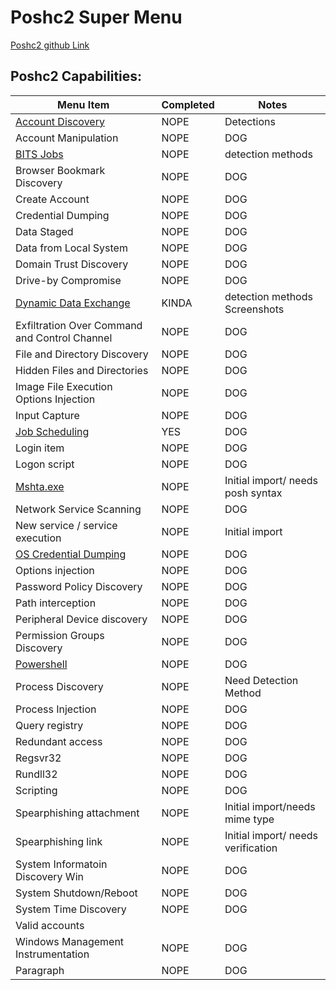 # Poshc2 Super Menu 

[Poshc2 github Link](https://github.com/nettitude/PoshC2)

## Poshc2 Capabilities:

| Menu Item                                                      | Completed | Notes                          |
|----------------------------------------------------------------|-----------|--------------------------------|
| [Account Discovery](instructions/Account_Discovery.md)        | NOPE      | Detections                     |
| Account Manipulation                                           | NOPE      | DOG                            |
| [BITS Jobs](instructions/BITS_Jobs.md)                         | NOPE      | detection methods              |
| Browser Bookmark Discovery                                     | NOPE      | DOG                            |
| Create Account                                                 | NOPE      | DOG                            |
| Credential Dumping                                             | NOPE      | DOG                            |
| Data Staged                                                    | NOPE      | DOG                            |
| Data from Local System                                         | NOPE      | DOG                            |
| Domain Trust Discovery                                         | NOPE      | DOG                            |
| Drive-by Compromise                                            | NOPE      | DOG                            |
| [Dynamic Data Exchange](Poshc2/instructions/Dynamic_Data_Exchange.md)    | KINDA     | detection methods Screenshots  |
| Exfiltration Over Command and Control Channel                  | NOPE      | DOG                            |
| File and Directory Discovery                                   | NOPE      | DOG                            |
| Hidden Files and Directories                                   | NOPE      | DOG                            |
| Image File Execution Options Injection                         | NOPE      | DOG                            |
| Input Capture                                                  | NOPE      | DOG                            |
| [Job Scheduling](instructions/Job_Scheduling.md)               | YES       | DOG                            |
| Login item                                                     | NOPE      | DOG                            |
| Logon script                                                   | NOPE      | DOG                            |
| [Mshta.exe](instructions/MSHTA.MD)                             | NOPE      | Initial import/ needs posh syntax                            |
| Network Service Scanning                                       | NOPE      | DOG                            |
| New service / service execution                                | NOPE      | Initial import                            |
| [OS Credential Dumping](instructions/OS_Credential_Dumping.md) | NOPE      | DOG                            |
| Options injection                                              | NOPE      | DOG                            |
| Password Policy Discovery                                      | NOPE      | DOG                            |
| Path interception                                              | NOPE      | DOG                            |
| Peripheral Device discovery                                    | NOPE      | DOG                            |
| Permission Groups Discovery                                    | NOPE      | DOG                            |
| [Powershell](instructions/PowerShell.md)                       | NOPE      | DOG                            |
| Process Discovery                                              | NOPE      | Need Detection Method          |
| Process Injection                                              | NOPE      | DOG                            |
| Query registry                                                 | NOPE      | DOG                            |
| Redundant access                                               | NOPE      | DOG                            |
| Regsvr32                                                       | NOPE      | DOG                            |
| Rundll32                                                       | NOPE      | DOG                            |
| Scripting                                                      | NOPE      | DOG                            |
| Spearphishing attachment                                       | NOPE      | Initial import/needs mime type |
| Spearphishing link                                             | NOPE      | Initial import/ needs verification                            |
| System Informatoin Discovery Win                               | NOPE      | DOG                            |
| System Shutdown/Reboot                                         | NOPE      | DOG                            |
| System Time Discovery                                          | NOPE      | DOG                            |
| Valid accounts                               
| Windows Management Instrumentation                             | NOPE      | DOG                            |
| Paragraph                                                      | NOPE      | DOG                            |

